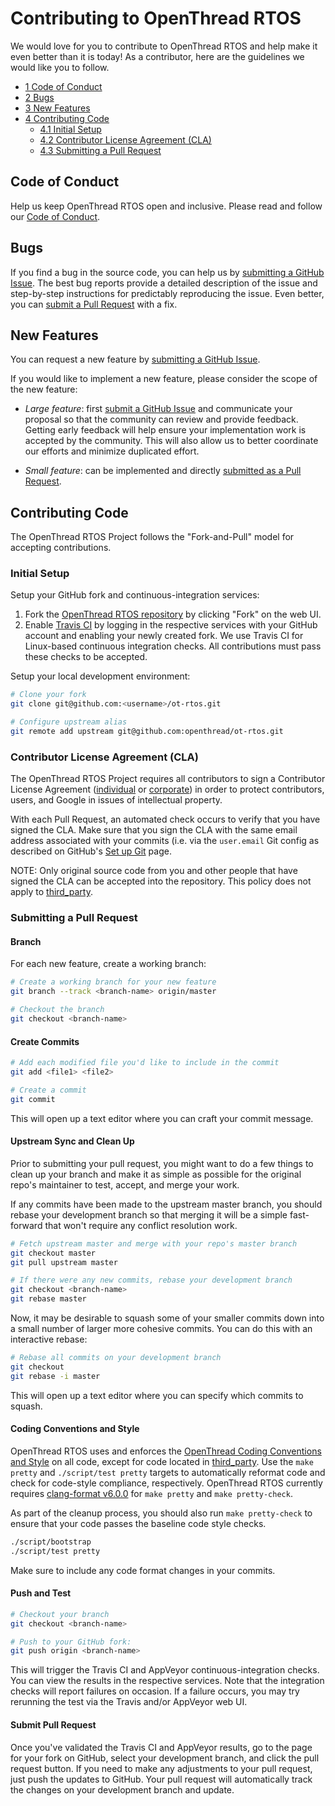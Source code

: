 # Contributing to OpenThread RTOS

We would love for you to contribute to OpenThread RTOS and help make it even better than it is today! As a contributor, here are the guidelines we would like you to follow.

* [1 Code of Conduct](#code-of-conduct)
* [2 Bugs](#bugs)
* [3 New Features](#new-features)
* [4 Contributing Code](#contributing-code)
  * [4.1 Initial Setup](#initial-setup)
  * [4.2 Contributor License Agreement (CLA)](#contributor-license-agreement--cla-)
  * [4.3 Submitting a Pull Request](#submitting-a-pull-request)

## Code of Conduct

Help us keep OpenThread RTOS open and inclusive.  Please read and follow our [Code of Conduct](https://github.com/openthread/openthread/blob/master/CODE_OF_CONDUCT.md).

## Bugs

If you find a bug in the source code, you can help us by [submitting a GitHub Issue](https://github.com/openthread/ot-rtos/issues/new).  The best bug reports provide a detailed description of the issue and step-by-step instructions for predictably reproducing the issue.  Even better, you can [submit a Pull Request](#submitting-a-pull-request) with a fix.

## New Features

You can request a new feature by [submitting a GitHub Issue](https://github.com/openthread/ot-rtos/issues/new).

If you would like to implement a new feature, please consider the scope of the new feature:

* *Large feature*: first [submit a GitHub Issue](https://github.com/openthread/ot-rtos/issues/new) and communicate your proposal so that the community can review and provide feedback.  Getting early feedback will help ensure your implementation work is accepted by the community.  This will also allow us to better coordinate our efforts and minimize duplicated effort.

* *Small feature*: can be implemented and directly [submitted as a Pull Request](#submitting-a-pull-request).

## Contributing Code

The OpenThread RTOS Project follows the "Fork-and-Pull" model for accepting contributions.

### Initial Setup

Setup your GitHub fork and continuous-integration services:

1. Fork the [OpenThread RTOS repository](https://github.com/openthread/ot-rtos) by clicking "Fork" on the web UI.
2. Enable [Travis CI](https://travis-ci.org/) by logging in the respective services with your GitHub account and enabling your newly created fork.  We use Travis CI for Linux-based continuous integration checks.  All contributions must pass these checks to be accepted.

Setup your local development environment:

```bash
# Clone your fork
git clone git@github.com:<username>/ot-rtos.git

# Configure upstream alias
git remote add upstream git@github.com:openthread/ot-rtos.git
```

### Contributor License Agreement (CLA)

The OpenThread RTOS Project requires all contributors to sign a Contributor License Agreement ([individual](https://developers.google.com/open-source/cla/individual) or [corporate](https://developers.google.com/open-source/cla/corporate)) in order to protect contributors, users, and Google in issues of intellectual property.

With each Pull Request, an automated check occurs to verify that you have signed the CLA.  Make sure that you sign the CLA with the same email address associated with your commits (i.e. via the `user.email` Git config as described on GitHub's [Set up Git](https://help.github.com/articles/set-up-git/) page.

NOTE: Only original source code from you and other people that have signed the CLA can be accepted into the repository. This policy does not apply to [third_party](https://github.com/openthread/ot-rtos/tree/master/third_party).


### Submitting a Pull Request

#### Branch

For each new feature, create a working branch:

```bash
# Create a working branch for your new feature
git branch --track <branch-name> origin/master

# Checkout the branch
git checkout <branch-name>
```

#### Create Commits

```bash
# Add each modified file you'd like to include in the commit
git add <file1> <file2>

# Create a commit
git commit
```

This will open up a text editor where you can craft your commit message.

#### Upstream Sync and Clean Up

Prior to submitting your pull request, you might want to do a few things to clean up your branch and make it as simple as possible for the original repo's maintainer to test, accept, and merge your work.

If any commits have been made to the upstream master branch, you should rebase your development branch so that merging it will be a simple fast-forward that won't require any conflict resolution work.

```bash
# Fetch upstream master and merge with your repo's master branch
git checkout master
git pull upstream master

# If there were any new commits, rebase your development branch
git checkout <branch-name>
git rebase master
```

Now, it may be desirable to squash some of your smaller commits down into a small number of larger more cohesive commits. You can do this with an interactive rebase:

```bash
# Rebase all commits on your development branch
git checkout
git rebase -i master
```

This will open up a text editor where you can specify which commits to squash.

#### Coding Conventions and Style

OpenThread RTOS uses and enforces the [OpenThread Coding Conventions and Style](STYLE_GUIDE.md) on all code, except for code located in [third_party](third_party).  Use the `make pretty` and `./script/test pretty` targets to automatically reformat code and check for code-style compliance, respectively.  OpenThread RTOS currently requires [clang-format v6.0.0](http://releases.llvm.org/download.html#6.0.0) for `make pretty` and `make pretty-check`.

As part of the cleanup process, you should also run `make pretty-check` to ensure that your code passes the baseline code style checks.

```bash
./script/bootstrap
./script/test pretty
```

Make sure to include any code format changes in your commits.

#### Push and Test

```bash
# Checkout your branch
git checkout <branch-name>

# Push to your GitHub fork:
git push origin <branch-name>
```

This will trigger the Travis CI and AppVeyor continuous-integration checks.  You can view the results in the respective services.  Note that the integration checks will report failures on occasion.  If a failure occurs, you may try rerunning the test via the Travis and/or AppVeyor web UI.

#### Submit Pull Request

Once you've validated the Travis CI and AppVeyor results, go to the page for your fork on GitHub, select your development branch, and click the pull request button. If you need to make any adjustments to your pull request, just push the updates to GitHub. Your pull request will automatically track the changes on your development branch and update.
